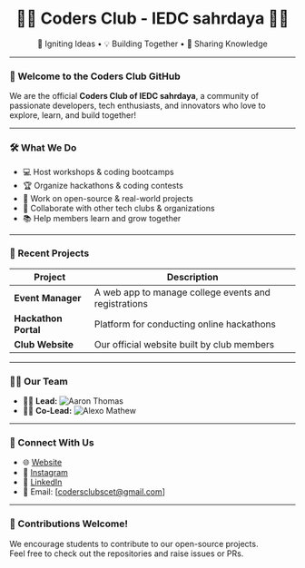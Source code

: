 <!-- Profile README for Coders Club -->

<h1 align="center">👨‍💻 Coders Club - IEDC sahrdaya 👩‍💻</h1>
<p align="center">
  🚀 Igniting Ideas • 💡 Building Together • 🧠 Sharing Knowledge
</p>

---

### 👋 Welcome to the Coders Club GitHub

We are the official **Coders Club of IEDC sahrdaya**, a community of passionate developers, tech enthusiasts, and innovators who love to explore, learn, and build together!

---

### 🛠️ What We Do

- 💻 Host workshops & coding bootcamps  
- 🏆 Organize hackathons & coding contests  
- 🚀 Work on open-source & real-world projects  
- 🤝 Collaborate with other tech clubs & organizations  
- 📚 Help members learn and grow together  

---

### 🌟 Recent Projects

| Project | Description |
|--------|-------------|
| **Event Manager** | A web app to manage college events and registrations |
| **Hackathon Portal** | Platform for conducting online hackathons |
| **Club Website** | Our official website built by club members |

---

### 🧑‍💼 Our Team

- 👨‍💻 **Lead:** ![Aaron Thomas](https://github.com/arxhr007)
- 👨‍💻 **Co-Lead:** ![Alexo Mathew](https://github.com/alexo-007) 


---

### 📲 Connect With Us

- 🌐 [Website](https://iedc-coders-club.vercel.app)  
- 📸 [Instagram]([https://instagram.com/yourclub](https://www.instagram.com/codersclub_iedcsahrdaya/))  
- 💼 [LinkedIn](https://linkedin.com/in/yourclub)  
- 📧 Email: [codersclubscet@gmail.com]

---

### 📌 Contributions Welcome!

We encourage students to contribute to our open-source projects.  
Feel free to check out the repositories and raise issues or PRs.

